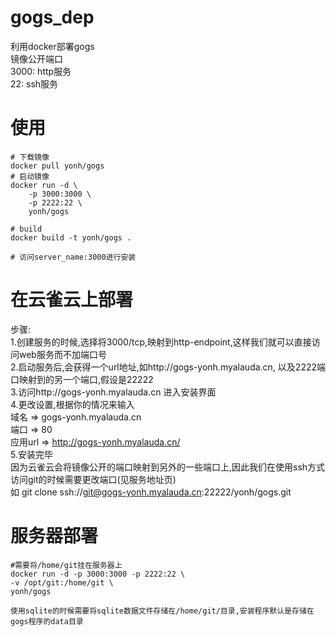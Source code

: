 # gogs_dep
利用docker部署gogs  
镜像公开端口  
3000: http服务  
22: ssh服务  

# 使用  
	# 下载镜像
	docker pull yonh/gogs
	# 启动镜像
	docker run -d \
		-p 3000:3000 \
		-p 2222:22 \
		yonh/gogs
	
	# build
	docker build -t yonh/gogs .

	# 访问server_name:3000进行安装
 
# 在云雀云上部署
步骤:  
1.创建服务的时候,选择将3000/tcp,映射到http-endpoint,这样我们就可以直接访问web服务而不加端口号  
2.启动服务后,会获得一个url地址,如http://gogs-yonh.myalauda.cn, 以及2222端口映射到的另一个端口,假设是22222  
3.访问http://gogs-yonh.myalauda.cn 进入安装界面    
4.更改设置,根据你的情况来输入  
  域名    => gogs-yonh.myalauda.cn  
  端口    => 80  
  应用url => http://gogs-yonh.myalauda.cn/  
5.安装完毕  
  因为云雀云会将镜像公开的端口映射到另外的一些端口上,因此我们在使用ssh方式访问git的时候需要更改端口(见服务地址页)  
  如 git clone ssh://git@gogs-yonh.myalauda.cn:22222/yonh/gogs.git  

# 服务器部署
	#需要将/home/git挂在服务器上
	docker run -d -p 3000:3000 -p 2222:22 \
	-v /opt/git:/home/git \
	yonh/gogs

	使用sqlite的时候需要将sqlite数据文件存储在/home/git/目录,安装程序默认是存储在gogs程序的data目录	
